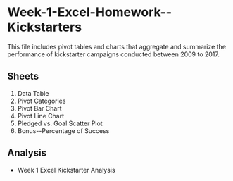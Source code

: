 # Week-1-Excel-Homework--Kickstarters
This file includes pivot tables and charts that aggregate and summarize the performance of kickstarter campaigns conducted between 2009 to 2017.
## Sheets
1. Data Table
1. Pivot Categories
1. Pivot Bar Chart
1. Pivot Line Chart
1. Pledged vs. Goal Scatter Plot
1. Bonus--Percentage of Success
## Analysis
* Week 1 Excel Kickstarter Analysis
